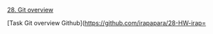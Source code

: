 [28. Git overview](https://github.com/irapapara/Mentorpiece/blob/main/28%20Git%20overview.pdf)

[Task Git overview Github](https://github.com/irapapara/28-HW-irap=  
